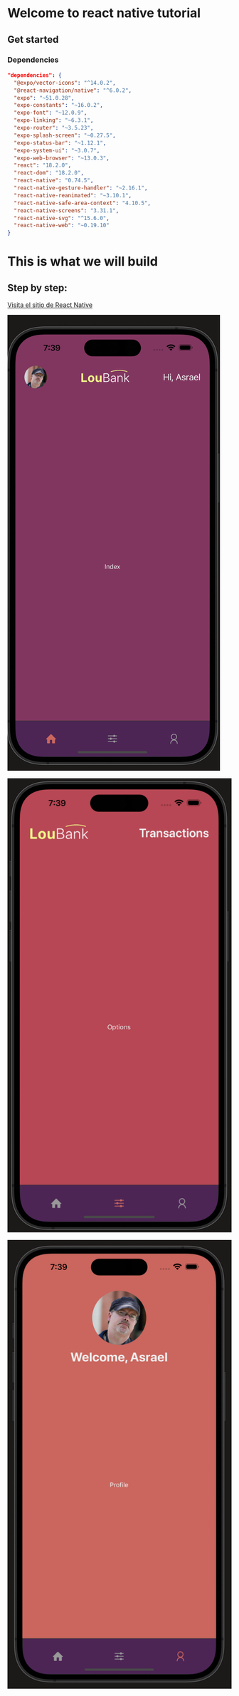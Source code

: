 # Welcome to react native tutorial

## Get started

### Dependencies

```json
"dependencies": {
  "@expo/vector-icons": "^14.0.2",
  "@react-navigation/native": "^6.0.2",
  "expo": "~51.0.28",
  "expo-constants": "~16.0.2",
  "expo-font": "~12.0.9",
  "expo-linking": "~6.3.1",
  "expo-router": "~3.5.23",
  "expo-splash-screen": "~0.27.5",
  "expo-status-bar": "~1.12.1",
  "expo-system-ui": "~3.0.7",
  "expo-web-browser": "~13.0.3",
  "react": "18.2.0",
  "react-dom": "18.2.0",
  "react-native": "0.74.5",
  "react-native-gesture-handler": "~2.16.1",
  "react-native-reanimated": "~3.10.1",
  "react-native-safe-area-context": "4.10.5",
  "react-native-screens": "3.31.1",
  "react-native-svg": "^15.6.0",
  "react-native-web": "~0.19.10"
}
```


# This is what we will build 

## Step by step:

[Visita el sitio de React Native](https://citrine-croissant-fff.notion.site/React-Native-5a3ee164ecef462eb74604b470657749h)

![](./assets/images/View1.png)

![](./assets/images/View2.png) 

![](./assets/images/View3.png) 
